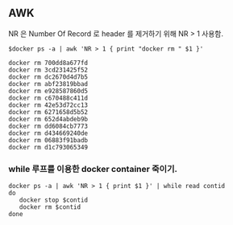 ## AWK ##

NR 은 Number Of Record 로 header 를 제거하기 위해 NR > 1 사용함. 

```
$docker ps -a | awk 'NR > 1 { print "docker rm " $1 }'

docker rm 700dd8a677fd
docker rm 3cd231425f52
docker rm dc2670d4d7b5
docker rm abf23819bbad
docker rm e928587860d5
docker rm c670488c411d
docker rm 42e53d72cc13
docker rm 6271658d5b52
docker rm 652d4abdeb9b
docker rm dd6084cb7773
docker rm d434669240de
docker rm 06883f91badb
docker rm d1c793065349
```

### while 루프를 이용한 docker container 죽이기. ###
```
docker ps -a | awk 'NR > 1 { print $1 }' | while read contid
do
   docker stop $contid
   docker rm $contid
done
```
